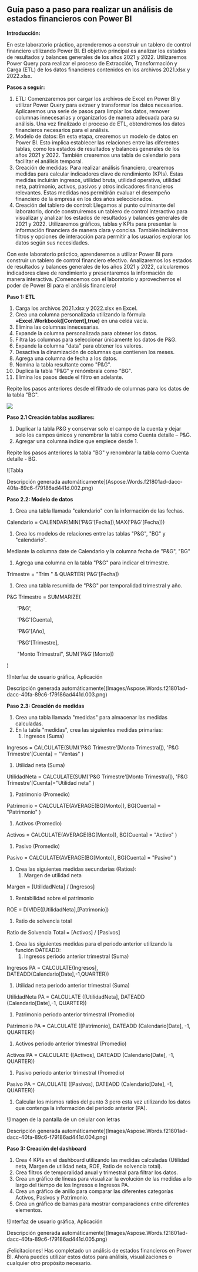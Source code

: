 ## **Guía paso a paso para realizar un análisis de estados financieros con Power BI**
**Introducción:** 

En este laboratorio práctico, aprenderemos a construir un tablero de control financiero utilizando Power BI. El objetivo principal es analizar los estados de resultados y balances generales de los años 2021 y 2022. Utilizaremos Power Query para realizar el proceso de Extracción, Transformación y Carga (ETL) de los datos financieros contenidos en los archivos 2021.xlsx y 2022.xlsx.

**Pasos a seguir:**

1. ETL: Comenzaremos por cargar los archivos de Excel en Power BI y utilizar Power Query para extraer y transformar los datos necesarios. Aplicaremos una serie de pasos para limpiar los datos, remover columnas innecesarias y organizarlos de manera adecuada para su análisis. Una vez finalizado el proceso de ETL, obtendremos los datos financieros necesarios para el análisis.
1. Modelo de datos: En esta etapa, crearemos un modelo de datos en Power BI. Esto implica establecer las relaciones entre las diferentes tablas, como los estados de resultados y balances generales de los años 2021 y 2022. También crearemos una tabla de calendario para facilitar el análisis temporal.
1. Creación de medidas: Para realizar análisis financiero, crearemos medidas para calcular indicadores clave de rendimiento (KPIs). Estas medidas incluirán ingresos, utilidad bruta, utilidad operativa, utilidad neta, patrimonio, activos, pasivos y otros indicadores financieros relevantes. Estas medidas nos permitirán evaluar el desempeño financiero de la empresa en los dos años seleccionados.
1. Creación del tablero de control: Llegamos al punto culminante del laboratorio, donde construiremos un tablero de control interactivo para visualizar y analizar los estados de resultados y balances generales de 2021 y 2022. Utilizaremos gráficos, tablas y KPIs para presentar la información financiera de manera clara y concisa. También incluiremos filtros y opciones de interacción para permitir a los usuarios explorar los datos según sus necesidades.

Con este laboratorio práctico, aprenderemos a utilizar Power BI para construir un tablero de control financiero efectivo. Analizaremos los estados de resultados y balances generales de los años 2021 y 2022, calcularemos indicadores clave de rendimiento y presentaremos la información de manera interactiva. ¡Comencemos con el laboratorio y aprovechemos el poder de Power BI para el análisis financiero!

**Paso 1: ETL**

1. Carga los archivos 2021.xlsx y 2022.xlsx en Excel.
1. Crea una columna personalizada utilizando la fórmula **=Excel.Workbook([Content],true)** en una celda vacía.
1. Elimina las columnas innecesarias.
1. Expande la columna personalizada para obtener los datos.
1. Filtra las columnas para seleccionar únicamente los datos de P&G.
1. Expande la columna "data" para obtener los valores.
1. Desactiva la dinamización de columnas que contienen los meses.
1. Agrega una columna de fecha a los datos.
1. Nomina la tabla resultante como "P&G".
1. Duplica la tabla "P&G" y renómbrala como "BG".
1. Elimina los pasos desde el filtro en adelante.

Repite los pasos anteriores desde el filtrado de columnas para los datos de la tabla "BG".

![](Images/Aspose.Words.f21801ad-dacc-40fa-89c6-f79186ad441d.001.png)

**Paso 2.1 Creación tablas auxiliares:**

1. Duplicar la tabla P&G y conservar solo el campo de la cuenta y dejar solo los campos únicos y renombrar la tabla como Cuenta detalle – P&G.
1. Agregar una columna índice que empiece desde 1.

Repite los pasos anteriores la tabla "BG" y renombrar la tabla como Cuenta detalle - BG.

![Tabla

Descripción generada automáticamente](Aspose.Words.f21801ad-dacc-40fa-89c6-f79186ad441d.002.png)

**Paso 2.2: Modelo de datos**

1. Crea una tabla llamada "calendario" con la información de las fechas.

Calendario = CALENDAR(MIN('P&G'[Fecha]),MAX('P&G'[Fecha]))

1. Crea los modelos de relaciones entre las tablas "P&G", "BG" y "calendario".

Mediante la columna date de Calendario y la columna fecha de "P&G", "BG"

1. Agrega una columna en la tabla "P&G" para indicar el trimestre.

Trimestre = "Trim " & QUARTER('P&G'[Fecha])

1. Crea una tabla resumida de "P&G" por temporalidad trimestral y año.

P&G Trimestre = SUMMARIZE(

`    `'P&G',

`    `'P&G'[Cuenta],

`    `'P&G'[Año],

`    `'P&G'[Trimestre],

`    `"Monto Trimestral", SUM('P&G'[Monto])

)

![Interfaz de usuario gráfica, Aplicación

Descripción generada automáticamente](Images/Aspose.Words.f21801ad-dacc-40fa-89c6-f79186ad441d.003.png)

**Paso 2.3: Creación de medidas**

1. Crea una tabla llamada "medidas" para almacenar las medidas calculadas.
1. En la tabla "medidas", crea las siguientes medidas primarias:
   1. Ingresos (Suma)

Ingresos = CALCULATE(SUM('P&G Trimestre'[Monto Trimestral]), 'P&G Trimestre'[Cuenta] = "Ventas" )

1. Utilidad neta (Suma)

UtilidadNeta = CALCULATE(SUM('P&G Trimestre'[Monto Trimestral]), 'P&G Trimestre'[Cuenta]="Utilidad neta" )

1. Patrimonio (Promedio)

Patrimonio = CALCULATE(AVERAGE(BG[Monto]), BG[Cuenta] = "Patrimonio" )

1. Activos (Promedio)

Activos = CALCULATE(AVERAGE(BG[Monto]), BG[Cuenta] = "Activo" )

1. Pasivo (Promedio)

Pasivo = CALCULATE(AVERAGE(BG[Monto]), BG[Cuenta] = "Pasivo" )

1. Crea las siguientes medidas secundarias (Ratios):
   1. Margen de utilidad neta

Margen = [UtilidadNeta] / [Ingresos]

1. Rentabilidad sobre el patrimonio

ROE = DIVIDE([UtilidadNeta],[Patrimonio])

1. Ratio de solvencia total

Ratio de Solvencia Total = [Activos] / [Pasivos]

1. Crea las siguientes medidas para el periodo anterior utilizando la función DATEADD:
   1. Ingresos periodo anterior trimestral (Suma)

Ingresos PA = CALCULATE(Ingresos], DATEADD(Calendario[Date],-1,QUARTER))

1. Utilidad neta periodo anterior trimestral (Suma)

UtilidadNeta PA = CALCULATE ([UtilidadNeta], DATEADD (Calendario[Date],-1, QUARTER))

1. Patrimonio periodo anterior trimestral (Promedio)

Patrimonio PA = CALCULATE ([Patrimonio], DATEADD (Calendario[Date], -1, QUARTER))

1. Activos periodo anterior trimestral (Promedio)

Activos PA = CALCULATE ([Activos], DATEADD (Calendario[Date], -1, QUARTER))

1. Pasivo periodo anterior trimestral (Promedio)

Pasivo PA = CALCULATE ([Pasivos], DATEADD (Calendario[Date], -1, QUARTER))

1. Calcular los mismos ratios del punto 3 pero esta vez utilizando los datos que contenga la información del periodo anterior (PA).

![Imagen de la pantalla de un celular con letras

Descripción generada automáticamente](Images/Aspose.Words.f21801ad-dacc-40fa-89c6-f79186ad441d.004.png)

**Paso 3: Creación del dashboard**

1. Crea 4 KPIs en el dashboard utilizando las medidas calculadas (Utilidad neta, Margen de utilidad neta, ROE, Ratio de solvencia total).
1. Crea filtros de temporalidad anual y trimestral para filtrar los datos.
1. Crea un gráfico de líneas para visualizar la evolución de las medidas a lo largo del tiempo de los Ingresos e Ingresos PA.
1. Crea un gráfico de anillo para comparar las diferentes categorías Activos, Pasivos y Patrimonio.
1. Crea un gráfico de barras para mostrar comparaciones entre diferentes elementos.

![Interfaz de usuario gráfica, Aplicación

Descripción generada automáticamente](Images/Aspose.Words.f21801ad-dacc-40fa-89c6-f79186ad441d.005.png)

¡Felicitaciones! Has completado un análisis de estados financieros en Power BI. Ahora puedes utilizar estos datos para análisis, visualizaciones o cualquier otro propósito necesario.

